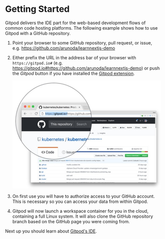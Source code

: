 # Getting Started

Gitpod delivers the IDE part for the web-based development flows of common code hosting platforms.
The following example shows how to use Gitpod with a GitHub repository.

1. Point your browser to some GitHub repository, pull request, or issue, e.g.
   https://github.com/arunoda/learnnextjs-demo
2. Either prefix the URL in the address bar of your browser with `https://gitpod.io#` (e.g.
   https://gitpod.io#https://github.com/arunoda/learnnextjs-demo) or push the _Gitpod_ button if you
   have installed the [Gitpod extension](20_Browser_Extension.md).

   ![](./images/gitpod_prefix.jpg)

3. On first use you will have to authorize access to your GitHub account. This is necessary so you
   can access your data from within Gitpod.
4. Gitpod will now launch a workspace container for you in the cloud, containing a full Linux system.
   It will also clone the GitHub repository branch based on the GitHub page you were coming from.

Next up you should learn about [Gitpod's IDE](/docs/50_IDE).
